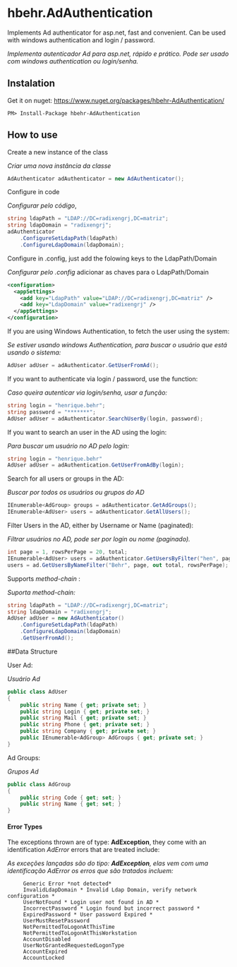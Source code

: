 hbehr.AdAuthentication
==============

Implements Ad authenticator for asp.net, fast and convenient. Can be used with windows authentication and login / password.

*Implementa autenticador Ad para asp.net, rápido e prático. Pode ser usado com windows authentication ou login/senha.*

## Instalation
Get it on nuget: https://www.nuget.org/packages/hbehr-AdAuthentication/

	PM> Install-Package hbehr-AdAuthentication

## How to use
Create a new instance of the class

*Criar uma nova instância da classe*
```C#
AdAuthenticator adAuthenticator = new AdAuthenticator();
```
Configure in code

*Configurar pelo código*,
```C#
string ldapPath = "LDAP://DC=radixengrj,DC=matriz";
string ldapDomain = "radixengrj";
adAuthenticator
	.ConfigureSetLdapPath(ldapPath)
	.ConfigureLdapDomain(ldapDomain);
```
Configure in .config, just add the folowing keys to the LdapPath/Domain

*Configurar pelo .config* adicionar as chaves para o LdapPath/Domain
```xml
<configuration>
  <appSettings>
    <add key="LdapPath" value="LDAP://DC=radixengrj,DC=matriz" />
    <add key="LdapDomain" value="radixengrj" />
  </appSettings>
</configuration>
```

If you are using Windows Authentication, to fetch the user using the system:

*Se estiver usando windows Authentication, para buscar o usuário que está usando o sistema:*
```C#
AdUser adUser = adAuthenticator.GetUserFromAd();
```  
If you want to authenticate via login / password, use the function:

*Caso queira autenticar via login/senha, usar a função:*
```C#
string login = "henrique.behr";
string password = "*******";
AdUser adUser = adAuthenticator.SearchUserBy(login, password);
```
If you want to search an user in the AD using the login:

*Para buscar um usuário no AD pelo login:*
```C#
string login = "henrique.behr"
AdUser adUser = adAuthentication.GetUserFromAdBy(login);
```

Search for all users or groups in the AD:

*Buscar por todos os usuários ou grupos do AD*
```C#
IEnumerable<AdGroup> groups = adAuthenticator.GetAdGroups();
IEnumerable<AdUser> users = adAuthenticator.GetAllUsers();
```

Filter Users in the AD, either by Username or Name (paginated):

*Filtrar usuários no AD, pode ser por login ou nome (paginado).*

```C#
int page = 1, rowsPerPage = 20, total;
IEnumerable<AdUser> users = adAuthenticator.GetUsersByFilter("hen", page, out total, rowsPerPage); // By Username
users = ad.GetUsersByNameFilter("Behr", page, out total, rowsPerPage); // By Name
```

Supports *method-chain* :

*Suporta method-chain:*
```C#
string ldapPath = "LDAP://DC=radixengrj,DC=matriz";
string ldapDomain = "radixengrj";
AdUser adUser = new AdAuthenticator()
	.ConfigureSetLdapPath(ldapPath)
	.ConfigureLdapDomain(ldapDomain)
	.GetUserFromAd();
```

##Data Structure

User Ad:

*Usuário Ad*
```C#
public class AdUser
{
	public string Name { get; private set; }
	public string Login { get; private set; }
	public string Mail { get; private set; }
	public string Phone { get; private set; }
	public string Company { get; private set; }
	public IEnumerable<AdGroup> AdGroups { get; private set; }
}
```
Ad Groups:

*Grupos Ad*
```C#
public class AdGroup
{
	public string Code { get; set; }
	public string Name { get; set; }
}
```

#### Error Types

The exceptions thrown are of type: **AdException**, they come with an identification *AdError* errors that are treated include:

*As exceções lançadas são do tipo: **AdException**, elas vem com uma identificação AdError os erros que são tratados incluem:*

         Generic Error *not detected*
         InvalidLdapDomain * Invalid Ldap Domain, verify network configuration *
         UserNotFound * Login user not found in AD *
         IncorrectPassword * Login found but incorrect password *
         ExpiredPassword * User password Expired *
         UserMustResetPassword 
         NotPermittedToLogonAtThisTime
         NotPermittedToLogonAtThisWorkstation
         AccountDisabled
         UserNotGrantedRequestedLogonType
         AccountExpired
         AccountLocked

